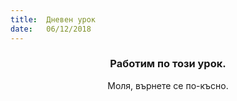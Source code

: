 ```yaml
---
title:  Дневен урок
date:   06/12/2018
---
```


### <center>Работим по този урок.</center>
<center>Моля, върнете се по-късно.</center>